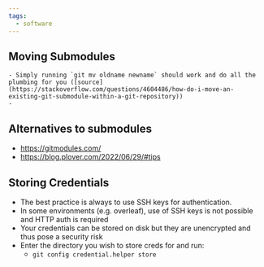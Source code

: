 ```yaml
---
tags:
  - software
---
```


## Moving Submodules
	- Simply running `git mv oldname newname` should work and do all the plumbing for you ([source](https://stackoverflow.com/questions/4604486/how-do-i-move-an-existing-git-submodule-within-a-git-repository))
	-

## Alternatives to submodules
- https://gitmodules.com/
- https://blog.plover.com/2022/06/29/#tips

## Storing Credentials
- The best practice is always to use SSH keys for authentication.
- In some environments (e.g. overleaf), use of SSH keys is not possible and HTTP auth is required
- Your credentials can be stored on disk but they are unencrypted and thus pose a security risk
- Enter the directory you wish to store creds for and run:
	- `git config credential.helper store`